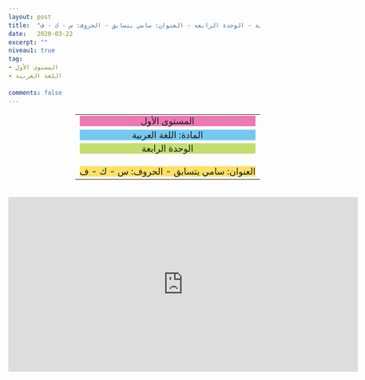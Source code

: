 ```yaml
---
layout: post
title:  "المستوى الأول - مادة اللغة العربية - الوحدة الرابعة - العنوان: سامي يتسابق - الحروف: س - ك - ف"
date:   2020-03-22
excerpt: ""
niveau1: true
tag:
- المستوى الأول 
- اللغة العربية

comments: false
---
```

<center>   
   <img style="display: none;" src="/assets/img/thumbnails/1-4-SanabilMedia.com.jpg" alt="" width="1" height="1">
<table dir="rtl" style="width: 100%; text-align: center; font-size: large;"><tbody>
<tr><td><div style="background-color: #ec79b3;"><span>
المستوى الأول
</span></div></td></tr>
<tr><td><div style="background-color: #75c9f0; "><span>
المادة: اللغة العربية
</span></div></td></tr>
<tr><td><div style="background-color: #c2de6e; "><span>
 الوحدة الرابعة

</span></div></td></tr><tr>
<td><div style="background-color: #ffe066; ">
 العنوان: سامي يتسابق - الحروف: س - ك - ف

</div></td></tr>
</tbody></table><br>
<iframe width="700px" height="350px" src="https://www.youtube.com/embed/4n97F424Fhc?rel=0&controls=1&showinfo=0&modestbranding=1&enablejsapi=1" allowfullscreen frameborder="0" ></iframe>
</center>

